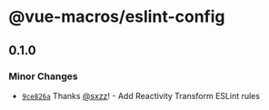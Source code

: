 # @vue-macros/eslint-config

## 0.1.0

### Minor Changes

- [`9ce826a`](https://github.com/sxzz/vue-macros/commit/9ce826a37b87aeae2ff87bf42581c94ea061f7ce) Thanks [@sxzz](https://github.com/sxzz)! - Add Reactivity Transform ESLint rules
